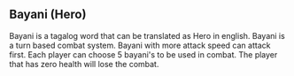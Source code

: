 ## Bayani (Hero)

Bayani is a tagalog word that can be translated as Hero in english.
Bayani is a turn based combat system. Bayani with more attack speed
can attack first. Each player can choose 5 bayani's to be used in combat.
The player that has zero health will lose the combat.